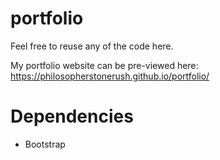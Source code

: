 # portfolio

Feel free to reuse any of the code here.

My portfolio website can be pre-viewed here: https://philosopherstonerush.github.io/portfolio/

# Dependencies

- Bootstrap 

